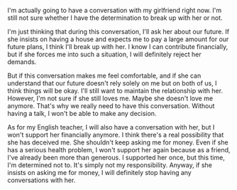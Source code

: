 I'm actually going to have a conversation with my girlfriend right now. I'm still not sure whether I have the determination to break up with her or not.

I'm just thinking that during this conversation, I'll ask her about our future. If she insists on having a house and expects me to pay a large amount for our future plans, I think I'll break up with her. I know I can contribute financially, but if she forces me into such a situation, I will definitely reject her demands.

But if this conversation makes me feel comfortable, and if she can understand that our future doesn't rely solely on me but on both of us, I think things will be okay. I'll still want to maintain the relationship with her. However, I'm not sure if she still loves me. Maybe she doesn't love me anymore. That's why we really need to have this conversation. Without having a talk, I won't be able to make any decision.

As for my English teacher, I will also have a conversation with her, but I won't support her financially anymore. I think there's a real possibility that she has deceived me. She shouldn't keep asking me for money. Even if she has a serious health problem, I won't support her again because as a friend, I've already been more than generous. I supported her once, but this time, I'm determined not to. It's simply not my responsibility. Anyway, if she insists on asking me for money, I will definitely stop having any conversations with her.
